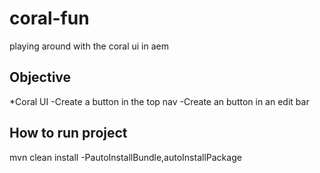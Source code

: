 # coral-fun
playing around with the coral ui in aem

## Objective
*Coral UI
-Create a button in the top nav
-Create an button in an edit bar

## How to run project
mvn clean install -PautoInstallBundle,autoInstallPackage

